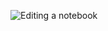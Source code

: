 ![Editing a notebook]([https://raw.githubusercontent.com/Abijeet/markdown-notes-doc/master/img/editing-notebook.png)
